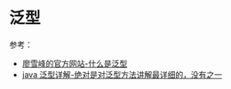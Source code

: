 # 泛型

参考：

+ [廖雪峰的官方网站-什么是泛型](https://www.liaoxuefeng.com/wiki/1252599548343744/1265102638843296)
+ [java 泛型详解-绝对是对泛型方法讲解最详细的，没有之一](https://blog.csdn.net/s10461/article/details/53941091)
